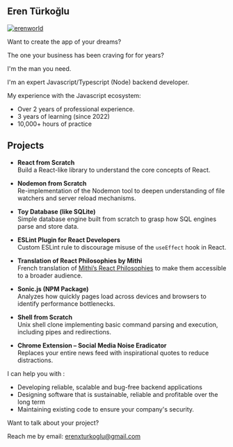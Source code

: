 ## Eren Türkoğlu

<p align="left"> <a href="https://github.com/ryo-ma/github-profile-trophy"><img src="https://github-profile-trophy.vercel.app/?username=erenworld" alt="erenworld" /></a> </p>


Want to create the app of your dreams? 

The one your business has been craving for for years?

I'm the man you need.


I'm an expert Javascript/Typescript (Node) backend developer.

My experience with the Javascript ecosystem: 
- Over 2 years of professional experience.
- 3 years of learning (since 2022)
- 10,000+ hours of practice

## Projects

- **React from Scratch**  
  Build a React-like library to understand the core concepts of React.

- **Nodemon from Scratch**  
  Re-implementation of the Nodemon tool to deepen understanding of file watchers and server reload mechanisms.
- **Toy Database (like SQLite)**  
  Simple database engine built from scratch to grasp how SQL engines parse and store data.
- **ESLint Plugin for React Developers**  
  Custom ESLint rule to discourage misuse of the `useEffect` hook in React.
- **Translation of React Philosophies by Mithi**  
  French translation of [Mithi’s React Philosophies](https://github.com/mithi/react-philosophies) to make them accessible to a broader audience.
- **Sonic.js (NPM Package)**  
  Analyzes how quickly pages load across devices and browsers to identify performance bottlenecks.
- **Shell from Scratch**  
  Unix shell clone implementing basic command parsing and execution, including pipes and redirections.
- **Chrome Extension – Social Media Noise Eradicator**  
  Replaces your entire news feed with inspirational quotes to reduce distractions.

I can help you with : 
- Developing reliable, scalable and bug-free backend applications
- Designing software that is sustainable, reliable and profitable over the long term
- Maintaining existing code to ensure your company's security.

Want to talk about your project? 

Reach me by email: erenxturkoglu@gmail.com
